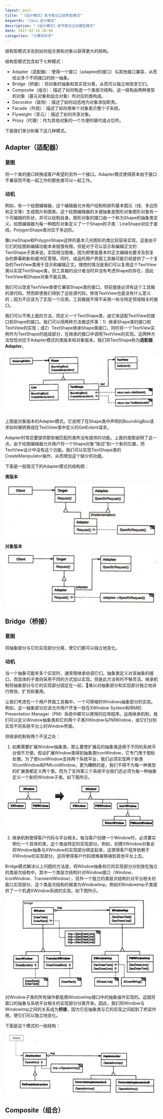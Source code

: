```yaml
---
layout: post
title: "《设计模式》读书笔记之结构型模式"
keywords: "Java,设计模式"
description: "《设计模式》读书笔记之创建型模式"
date: 2017-02-16 20:00
categories: "计算机科学"
---
```


结构型模式涉及到如何组合类和对象以获得更大的结构。

结构型模式包含如下七种模式：

* Adapter（适配器）：使得一个接口（adaptee的接口）与其他接口兼容，从而给出多个不同接口的统一抽象。
* Bridge（桥接）：将对象的抽象和其实现分离，从而可以独立地改变它们。
* Composite（组合）：描述了如何构造一个类层次结构，这一结构由两种类型的对象（基元对象和组合对象）所对应的类构成。
* Decorator（装饰）：描述了如何动态地为对象添加职责。
* Facade（外观）：描述了如何用单个对象表示整个子系统。
* Flyweight（享元）：描述了如何共享对象。
* Proxy（代理）：作为其他对象的一个方便的替代或占位符。

下面我们来分别看下这几种模式。

## Adapter（适配器）

### 意图

将一个类的接口转换成客户希望的另外一个接口。Adapter模式使得原本由于接口不兼容而不能一起工作的那些类可以一起工作。

### 动机

例如，有一个绘图编辑器，这个编辑器允许用户绘制和排列基本图元（线、多边形和正文等）生成图片和图表。这个绘图编辑器的关键抽象是图形对象图形对象有一个可编辑的形状，并可以绘制自身。图形对象的接口由一个称为Shape的抽象类定义。绘图编辑器为每一种图形对象定义了一个Shape的子类：LineShape对应于直线，PolygonShape类对应于多边形。

像LineShape和PolygonShape这样的基本几何图形的类比较容易实现，这是由于它们的绘图和编辑功能本来就很有限。但是对于可以显示和编辑正文的TextShape子类来说，实现相当困难，因为即使是基本的正文编辑也要涉及到复杂的屏幕刷新和缓冲区管理。同时，成品的用户界面工具箱可能已经提供了一个复杂的TextView类用于显示和编辑正文。理想的情况是我们可以复用这个TextView类以实现TextShape类，但工具箱的设计者当时并没有考虑Shape的存在，因此TextView和Shape对象不能互换。

我们可以改变TextView类使它兼容Shape类的接口，但前提是必须有这个工具箱的源代码。然而即使我们得到了这些源代码，修改TextView也是没有什么意义的；因为不应该为了实现一个应用，工具箱就不得不采用一些与特定领域相关的接口。

我们可以不用上面的方法，而定义一个TextShape类，由它来适配TextView的接口和Shape的接口。我们可以用两种方法做这件事：1）继承Shape类的接口和TextView的实现；或2）TextShape继承Shape类接口，同时将一个TextView实例作为TextShape的组成部分，在继承的接口中调用TextView的实现。这两种方法恰恰对应于Adapter模式的类版本和对象版本。我们将TextShape称为**适配器Adapter**。

![adapter-one](/assets/design-pattern-notes-second/adapter-one.png)

上图是对象版本的Adapter模式。它说明了在Shape类中声明的BoundingBox请求如何被转换成在TextView类中定义的GetExtent请求。

Adapter时常还要提供那些被匹配的类所没有提供的功能。上面的类图说明了这一点。由于绘图编辑器允许用户将一个Shape对象“拖动”到一个新的位置，而TextView设计中没有这个功能。我们可以实现TextShape类的CreateManipulator操作，从而增加这个缺少的功能。

下面是一般情况下的Adapter模式的结构图：

**类版本**

![adapter-two](/assets/design-pattern-notes-second/adapter-two.png)

**对象版本**

![adapter-three](/assets/design-pattern-notes-second/adapter-three.png)


## Bridge（桥接）

### 意图

将抽象部分与它的实现部分分离，使它们都可以独立地变化。

### 动机

当一个抽象可能有多个实现时，通常用继承协调它们。抽象类定义对该抽象的接口，而具体的子类则采用不同的方式加以实现。但是此方法有时不够灵活。继承机制将抽象部分与它的实现部分固定在一起，🙆难以对抽象部分和实现部分独立地进行修改、扩充和重用。

让我们考虑在一个用户界面工具箱中，一个可移植的Windows抽象部分的实现。例如，这一抽象部分应该允许用户开发一些在XWindow System和IBM的Presentation Manager（PM）系统中都可以使用的应用程序。运用继承机制，我们可以定义Window抽象类和它的两个子类XWindow与PMWindow，由它们分别实现不同系统平台上的Window界面。

但继承机制有两个不足之处：

1. 如果需要扩展Window抽象类，那么要使扩展后的抽象类适用于不同的系统平台很不方便。假设扩展Window类得到抽象类IconWindow，它专门用于图标处理。为了使IconWindow支持两个系统平台，我们必须实现两个新类XIconWindow和PMIconWindow。更为糟糕的是，我们不得不为每一种类型的扩展类都定义两个类。而为了支持第三个系统平台我们还必须为每一种抽象定义一个新的Window子类。如下图所示。

![bridge-one](/assets/design-pattern-notes-second/bridge-one.png)

2. 继承机制使得客户代码与平台相关。每当客户创建一个Window时，必须要实例化一个具体的类，这个类由特定的实现部分。例如，创建XWindow对象会将Window抽象与XWindow的实现部分绑定起来，这使得客户程序依赖于XWindow的实现部分。这将使得客户代码很难被移植到其他平台上去。

Bridge模式解决以上问题的方法是，将Window抽象和它的实现部分分别放在独立的类层次结构中。其中一个类层次结构针对Window接口（Window、IconWindow、TransientWindow），另外一个独立的类层次结构针对平台相关的窗口实现部分，这个类层次结构的根类为WindowImp。例如XWindowImp子类提供了一个机遇XWindow系统的实现。如下图所示。

![bridge-two](/assets/design-pattern-notes-second/bridge-two.png)

对Window子类的所有操作都是用WindowImp接口中的抽象操作实现的。这就将窗口的抽象与系统平台相关的实现部分分离开来。因此，我们将Window与WindowImp之间的关系成为**桥接**，因为它在抽象类与它的实现之间起到了桥梁作用，使它们可以独立地变化。

下面是这个模式的一般结构：

![bridge-three](/assets/design-pattern-notes-second/bridge-three.png)


## Composite（组合）



